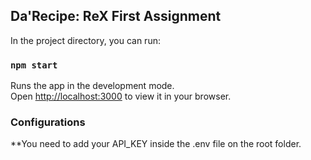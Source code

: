 ## Da'Recipe: ReX First Assignment

In the project directory, you can run:

### `npm start`

Runs the app in the development mode.\
Open [http://localhost:3000](http://localhost:3000) to view it in your browser.

### Configurations

**You need to add your API_KEY inside the .env file on the root folder.